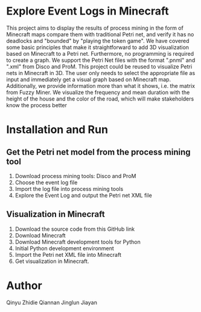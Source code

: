 # Explore Event Logs in Minecraft
This project aims to display the results of process mining in the form of Minecraft maps compare them with traditional Petri net, and verify it has no deadlocks and "bounded" by "playing the token game".
We have covered some basic principles that make it straightforward to add 3D visualization based on Minecraft to a Petri net. Furthermore, no programming is required to create a graph. We support the Petri Net files with the format ".pnml" and ".xml" from Disco and ProM. This project could be reused to visualize Petri nets in Minecraft in 3D. The user only needs to select the appropriate file as input and immediately get a visual graph based on Minecraft map. Additionally, we provide information more than what it shows, i.e. the matrix from Fuzzy Miner. We visualize the frequency and mean duration with the height of the house and the color of the road, which will make stakeholders know the process better

# Installation and Run
## Get the Petri net model from the process mining tool
1. Download process mining tools: Disco and ProM
2. Choose the event log file
3. Import the log file into process mining tools
4. Explore the Event Log and output the Petri net XML file

## Visualization in Minecraft
1. Download the source code from this GitHub link
2. Download Minecraft
3. Download Minecraft development tools for Python
4. Initial Python development environment
5. Import the Petri net XML file into Minecraft
6. Get visualization in Minecraft.

# Author
Qinyu Zhidie Qiannan Jinglun Jiayan 
